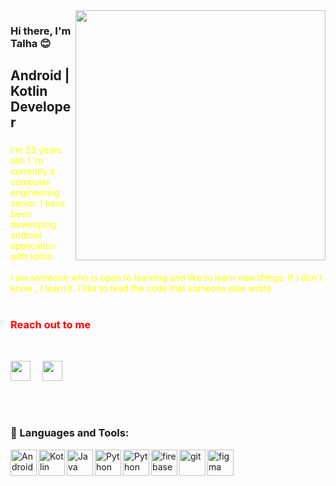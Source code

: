 <img src = "https://media3.giphy.com/media/DuWNPF952JNyE/giphy.gif?cid=ecf05e47gerpug7k7jrchpqowotlcig5dq4ochvuv5nqvcx9&rid=giphy.gif&ct=g" align="right" width="400" height="400">

### Hi there, I'm Talha :blush:

## Android | Kotlin Developer

### 
<font color="yellow" >I'm 23 years old. I 'm currently a computer engineering senior. I have been developing android application with kotlin. <br> <br>
I am someone who is open to learning and like to learn new things. If I don't know , I learn it. I like to read the code that someone else wrote</font>
<br> <br>
### <font color="red" >Reach out to me </font>
<br>

[<img height="32" width="32" src="https://cdn-icons-png.flaticon.com/512/174/174857.png" align="left"/>][linkedin]&nbsp;&nbsp;&nbsp;
[<img height="32" width="32" src="https://upload.wikimedia.org/wikipedia/commons/thumb/4/4f/Twitter-logo.svg/292px-Twitter-logo.svg.png"/>][twitter]

<br>
<br>

### 🔨 Languages and Tools:
<a href="https://developer.android.com" target="_blank"> <img align="left" alt="Android" height ="42px" src="https://raw.githubusercontent.com/rahul-jha98/github_readme_icons/main/language_and_tools/square/android/android.svg"> </a>
<a href="https://kotlinlang.org" target="_blank"><img align="left" alt="Kotlin" height ="42px" src="https://raw.githubusercontent.com/rahul-jha98/github_readme_icons/main/language_and_tools/square/kotlin/kotlin.svg"></a>
<a href="https://www.java.com" target="_blank"><img align="left" alt="Java" height ="42px" src="https://raw.githubusercontent.com/rahul-jha98/github_readme_icons/main/language_and_tools/square/java/java.svg"></a>

<a href="https://www.python.org" target="_blank"><img align="left" alt="Python" height ="42px" src="https://raw.githubusercontent.com/rahul-jha98/github_readme_icons/main/language_and_tools/square/python/python.svg"></a>
<a href="https://dart.dev/" target="_blank"><img align="left" alt="Python" height ="42px" src="https://raw.githubusercontent.com/rahul-jha98/github_readme_icons/main/language_and_tools/square/dart/dart.svg"></a>

<a href="https://firebase.google.com/" target="_blank"> <img align="left" src="https://raw.githubusercontent.com/rahul-jha98/github_readme_icons/main/language_and_tools/square/firebase/firebase.svg" alt="firebase" height ="42px"/> </a>

<a href="https://git-scm.com/" target="_blank"> <img src="https://raw.githubusercontent.com/rahul-jha98/github_readme_icons/main/language_and_tools/square/git-scm/git-scm.svg" align="left" alt="git" height='42px'/> </a>
<a href="https://www.figma.com/" target="_blank"> <img src="https://raw.githubusercontent.com/rahul-jha98/github_readme_icons/main/language_and_tools/square/figma/figma.svg" alt="figma" height='42px'/> </a>

[linkedin]: https://www.linkedin.com/in/mustafatalhasaglam/
[twitter]: https://twitter.com/Talhasaglam153




